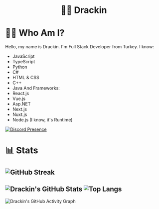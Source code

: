 <h1 align="center">👨‍💻 Drackin</h1>

# 🦸‍♂️ Who Am I?
Hello, my name is Drackin. I'm Full Stack Developer from Turkey. I know:
- JavaScript
- TypeScript
- Python
- C#
- HTML & CSS
- C++
- Java
And Frameworks:
- React.js
- Vue.js
- Asp.NET
- Next.js
- Nuxt.js
- Node.js (I know, it's Runtime)

[![Discord Presence](https://lanyard-profile-readme.vercel.app/api/607507574018801664)](https://discord.com/users/607507574018801664)
# 📊 Stats

![GitHub Streak](https://github-readme-streak-stats.herokuapp.com/?user=Drackin&theme=dark)
---
![Drackin's GitHub Stats](https://github-readme-stats.vercel.app/api?username=Drackin&show_icons=true&theme=react)
![Top Langs](https://github-readme-stats.vercel.app/api/top-langs/?username=Drackin&layout=compact&theme=react)
---
![Drackin's GitHub Activity Graph](https://activity-graph.herokuapp.com/graph?username=Drackin&theme=react-dark)
